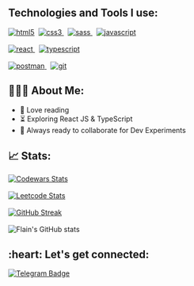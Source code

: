 <h2 align="left">Technologies and Tools I use:</h2>
<p align="left">
    <a href="https://www.w3.org/html/" target="_blank"> <img src="https://img.shields.io/badge/HTML5-E34F26?style=for-the-badge&logo=html5&logoColor=white" alt="html5" /></a>&nbsp;
    <a href="https://www.w3schools.com/css/" target="_blank"> <img src="https://img.shields.io/badge/CSS3-1572B6?style=for-the-badge&logo=css3&logoColor=white" alt="css3" /> </a>&nbsp;
    <a href="https://sass-lang.com" target="_blank"> <img src="https://img.shields.io/badge/Sass-CC6699?style=for-the-badge&logo=sass&logoColor=white" alt="sass" /> </a>&nbsp;
    <a href="https://developer.mozilla.org/en-US/docs/Web/JavaScript" target="_blank">
        <img src="https://img.shields.io/badge/JavaScript-323330?style=for-the-badge&logo=javascript&logoColor=F7DF1E" alt="javascript" />
    </a>
    </br>
    </br>
    <a href="https://reactjs.org/" target="_blank"> <img src="https://img.shields.io/badge/React-20232A?style=for-the-badge&logo=react&logoColor=61DAFB" alt="react" /> </a>&nbsp;
    <a href="https://www.typescriptlang.org/" target="_blank"> <img src="https://img.shields.io/badge/TypeScript-007ACC?style=for-the-badge&logo=typescript&logoColor=white" alt="typescript"/> </a>
    </br>
    </br>
    <a href="https://www.postman.com/" target="_blank"> <img src="https://img.shields.io/badge/Postman-FF6C37?style=for-the-badge&logo=postman&logoColor=white" alt="postman" /> </a>&nbsp;
    <a href="https://git-scm.com/" target="_blank"> <img src="https://img.shields.io/badge/GIT-E44C30?style=for-the-badge&logo=git&logoColor=white" alt="git" /> </a>
</p>

<h2 align="left">👨🏻‍💻 About Me:</h2>

- :book: Love reading 
- :hourglass_flowing_sand: Exploring React JS & TypeScript 
- :rocket: Always ready to collaborate for Dev Experiments

<h2 align="left">📈 Stats:</h2>

[![Codewars Stats](https://www.codewars.com/users/Flain/badges/large)](https://www.codewars.com/users/flain) </br></br>
[![Leetcode Stats](https://leetcard.jacoblin.cool/Flaain)](https://leetcode.com/Flaain) </br></br>
[![GitHub Streak](https://streak-stats.demolab.com/?user=Flaain)](https://git.io/streak-stats) </br></br>
![Flain's GitHub stats](https://github-readme-stats.vercel.app/api?username=flaain)

<h2 align="left">:heart: Let's get connected:</h2>

[![Telegram Badge](https://img.shields.io/badge/Telegram-2CA5E0?style=for-the-badge&logo=telegram&logoColor=white)](https://t.me/Flain)&nbsp;
